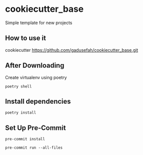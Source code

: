 # cookiecutter_base
Simple template for new projects

## How to use it
cookiecutter https://github.com/gadusefah/cookiecutter_base.git

## After Downloading
Create virtualenv using poetry

`poetry shell`

## Install dependencies
`poetry install`

## Set Up Pre-Commit
`pre-commit install`

`pre-commit run --all-files`

